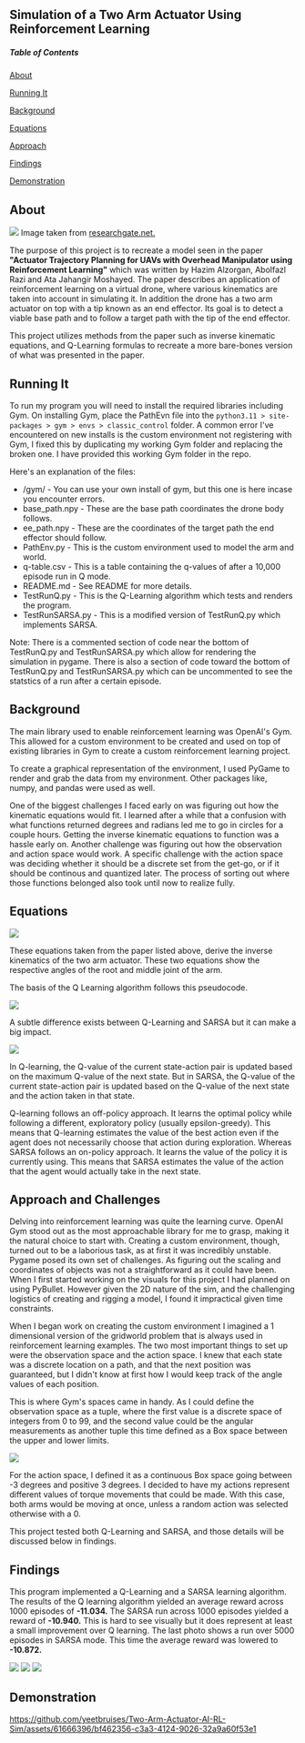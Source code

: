 <h2><b>Simulation of a Two Arm Actuator Using Reinforcement Learning</b></h2>

##### Table of Contents
[About](#-about-)

[Running It](#-running-it-)

[Background](#-background-)

[Equations](#-equations-)

[Approach](#-approach-and-challenges-)

[Findings](#-findings-)

[Demonstration](#-demonstration-)

<h2> About </h2>

<img src="https://media.discordapp.net/attachments/782728868179607603/1185070191424581702/Screenshot_2023-12-14_at_11.05.47_PM.png?ex=658e459f&is=657bd09f&hm=5c407973395e83d203756f0da9ca4e6ab0db2b61973098f012c0086745cfa5a4&=&format=webp&quality=lossless&width=1344&height=960">
Image taken from <a href="https://www.researchgate.net/figure/Free-body-diagram-of-the-robot-arm_fig11_268437501"> researchgate.net. </a>

The purpose of this project is to recreate a model seen in the paper <b>"Actuator Trajectory Planning for UAVs with
Overhead Manipulator using Reinforcement Learning" </b> which was written by Hazim Alzorgan, Abolfazl Razi and Ata Jahangir Moshayed.
The paper describes an application of reinforcement learning on a virtual drone, where various kinematics are taken into account
in simulating it. In addition the drone has a two arm actuator on top with a tip known as
an end effector. Its goal is to detect a viable base path and to follow a target path with the tip of the end effector.

This project utilizes methods from the paper such as inverse kinematic equations, and 
Q-Learning formulas to recreate a more bare-bones version of what was presented in the paper.

<h2> Running It </h2>

To run my program you will need to install the required libraries including Gym. On installing Gym,
place the PathEvn file into the `python3.11 > site-packages > gym > envs > classic_control` folder. 
A common error I've encountered on new installs is the custom environment not registering with Gym,
I fixed this by duplicating my working Gym folder and replacing the broken one. I have provided this working 
Gym folder in the repo. 

Here's an explanation of the files:
- /gym/ - You can use your own install of gym, but this one is here incase you encounter errors.
- base_path.npy - These are the base path coordinates the drone body follows.
- ee_path.npy - These are the coordinates of the target path the end effector should follow.
- PathEnv.py - This is the custom environment used to model the arm and world.
- q-table.csv - This is a table containing the q-values of after a 10,000 episode run in Q mode.
- README.md - See README for more details.
- TestRunQ.py - This is the Q-Learning algorithm which tests and renders the program.
- TestRunSARSA.py - This is a modified version of TestRunQ.py which implements SARSA. 

Note: There is a commented section of code near the bottom of TestRunQ.py and TestRunSARSA.py which allow for rendering the simulation in pygame. There is also a section of code toward the bottom of TestRunQ.py and TestRunSARSA.py which can be uncommented to see the statstics of a run after a certain episode.


<h2> Background </h2>

The main library used to enable reinforcement learning was OpenAI's Gym. This 
allowed for a custom environment to be created and used on top of existing libraries in Gym
to create a custom reinforcement learning project. 

To create a graphical representation of the environment, I used PyGame to 
render and grab the data from my environment. Other packages like, numpy, and 
pandas were used as well. 

One of the biggest challenges I faced early on was figuring out how the 
kinematic equations would fit. I learned after a while that a confusion with
what functions returned degrees and radians led me to go in circles for 
a couple hours. Getting the inverse kinematic equations to function was a hassle 
early on. Another challenge was figuring out how the observation and action space 
would work. A specific challenge with the action space was deciding whether it should
be a discrete set from the get-go, or if it should be continous and quantized later. 
The process of sorting out where those functions belonged also took until now to realize fully. 


<h2> Equations </h2>

<img src="https://cdn.discordapp.com/attachments/782728868179607603/1184743438948765707/Screenshot_2023-12-14_at_1.27.08_AM.png?ex=658d154f&is=657aa04f&hm=8a3b4f60a4be43b7e4b1fe2d887bbf043d7c3dcee1c39914363a08ed2f170643&"> 

These equations taken from the paper listed above, derive the inverse kinematics of the 
two arm actuator. These two equations show the respective angles of the root and middle joint
of the arm. 

The basis of the Q Learning algorithm follows this pseudocode. 

<img src="https://zitaoshen.rbind.io/img/Q-learning/q-learning.png">

A subtle difference exists between Q-Learning and SARSA but it can make a big impact.

<img src="https://vinitsarode.weebly.com/uploads/1/0/3/7/103702208/screenshot-from-2018-07-08-02-28-03_orig.png">
<a href="https://vinitsarode.weebly.com/blogs/sarsa-vs-q-learning"></a>

In Q-learning, the Q-value of the current state-action pair is updated based on the maximum Q-value of the next state. 
But in SARSA, the Q-value of the current state-action pair is updated based on the Q-value of the next state and the 
action taken in that state. 

Q-learning follows an off-policy approach. It learns the optimal policy while following a 
different, exploratory policy (usually epsilon-greedy). This means that Q-learning estimates the value of the best action 
even if the agent does not necessarily choose that action during exploration. Whereas SARSA follows an on-policy approach. 
It learns the value of the policy it is currently using. This means that SARSA estimates the value of the action that 
the agent would actually take in the next state.

<h2> Approach and Challenges </h2>

Delving into reinforcement learning was quite the learning curve. OpenAI Gym stood out as the most approachable library 
for me to grasp, making it the natural choice to start with. Creating a custom environment, though, turned out to be a 
laborious task, as at first it was incredibly unstable. Pygame posed 
its own set of challenges. As figuring out the scaling and coordinates of objects 
was not a straightforward as it could have been. When I first started working on the visuals for 
this project I had planned on using PyBullet. However given the 2D nature of the sim, and the challenging
logistics of creating and rigging a model, I found it impractical given time constraints. 

When I began work on creating the custom environment I imagined a 1 dimensional version of the gridworld problem that 
is always used in reinforcement learning examples. The two most important things to set up were the observation
space and the action space. I knew that each state was a discrete location on a path, and that 
the next position was guaranteed, but I didn't know at first how I would keep track of the angle values of each position.

This is where Gym's spaces came in handy. As I could define the observation space as a tuple, where the first value
is a discrete space of integers from 0 to 99, and the second value could be the angular measurements as another tuple
this time defined as a Box space between the upper and lower limits. 

<img src="https://cdn.discordapp.com/attachments/782728868179607603/1185000946976161792/Screenshot_2023-12-14_at_12.38.16_PM.png?ex=658e0522&is=657b9022&hm=09fb5f864f815678270058534065831930623912255b0df3c50a61d292530dfa&">

For the action space, I defined it as a continuous Box space going between -3 degrees and positive 3
degrees. I decided to have my actions represent different values of torque movements that could be made. With this case, both arms would
be moving at once, unless a random action was selected otherwise with a 0. 

This project tested both Q-Learning and SARSA, and those details will be discussed below in findings.


<h2> Findings </h2>

This program implemented a Q-Learning and a SARSA learning algorithm.
The results of the Q learning algorithm yielded an average reward across 1000 episodes of 
<b> -11.034.</b> The SARSA run across 1000 episodes yielded a reward of <b>-10.940.</b> This is hard to see visually
but it does represent at least a small improvement over Q learning. The last photo shows a run over 5000
episodes in SARSA mode. This time the average reward was lowered to <b>-10.872.</b>

<img src="https://media.discordapp.net/attachments/782728868179607603/1185008345950715987/Screenshot_2023-12-14_at_6.59.47_PM.png?ex=658e0c06&is=657b9706&hm=fd144fe21fcb936e009ff14f52b05f9af78c63cc65441f11c438e589cb393078&=&format=webp&quality=lossless&width=1370&height=1028">
<img src="https://media.discordapp.net/attachments/782728868179607603/1185012626175049829/Screenshot_2023-12-14_at_7.16.51_PM.png?ex=658e1002&is=657b9b02&hm=6f5aba424154d449af8b2d65a242e577fe8301e576e6d6ef24e37b0099162d92&=&format=webp&quality=lossless&width=1370&height=1028">
<img src="https://media.discordapp.net/attachments/782728868179607603/1185015687534620713/Screenshot_2023-12-14_at_7.28.35_PM.png?ex=658e12dc&is=657b9ddc&hm=f5e0189d71c26f7e55ba4ae6b8c813622460bea619c6ed648521f8220bf69cb2&=&format=webp&quality=lossless&width=1378&height=1028">

<h2> Demonstration </h2>

https://github.com/yeetbruises/Two-Arm-Actuator-AI-RL-Sim/assets/61666396/bf462356-c3a3-4124-9026-32a9a60f53e1

